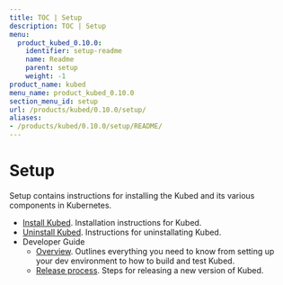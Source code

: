 ```yaml
---
title: TOC | Setup
description: TOC | Setup
menu:
  product_kubed_0.10.0:
    identifier: setup-readme
    name: Readme
    parent: setup
    weight: -1
product_name: kubed
menu_name: product_kubed_0.10.0
section_menu_id: setup
url: /products/kubed/0.10.0/setup/
aliases:
- /products/kubed/0.10.0/setup/README/
---
```


# Setup

Setup contains instructions for installing the Kubed and its various components in Kubernetes.

- [Install Kubed](/products/kubed/0.10.0/setup/install). Installation instructions for Kubed.
- [Uninstall Kubed](/products/kubed/0.10.0/setup/uninstall). Instructions for uninstallating Kubed.
- Developer Guide
  - [Overview](/products/kubed/0.10.0/setup/developer-guide/overview). Outlines everything you need to know from setting up your dev environment to how to build and test Kubed.
  - [Release process](/products/kubed/0.10.0/setup/developer-guide/release). Steps for releasing a new version of Kubed.
